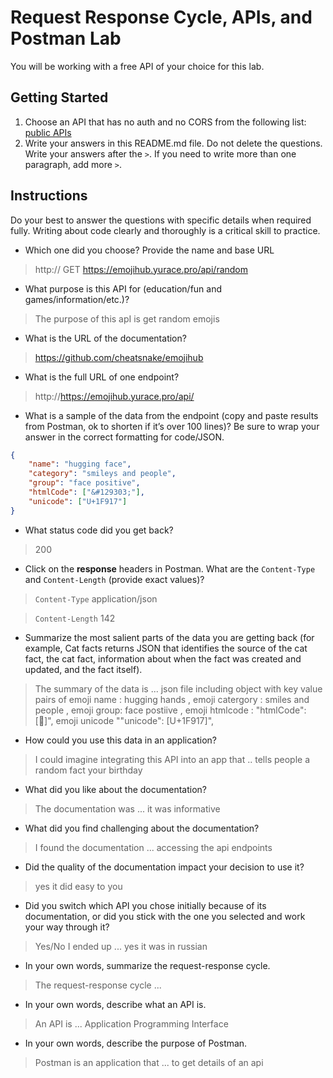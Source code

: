 # Request Response Cycle, APIs, and Postman Lab

You will be working with a free API of your choice for this lab.

## Getting Started

1. Choose an API that has no auth and no CORS from the following list: [public APIs](https://github.com/public-apis/public-apis)
1. Write your answers in this README.md file. Do not delete the questions. Write your answers after the `>`. If you need to write more than one paragraph, add more `>`.

## Instructions

Do your best to answer the questions with specific details when required fully. Writing about code clearly and thoroughly is a critical skill to practice. 

- Which one did you choose? Provide the name and base URL

> http:// GET https://emojihub.yurace.pro/api/random

- What purpose is this API for (education/fun and games/information/etc.)?

> The purpose of this apI is get random emojis

- What is the URL of the documentation?

> https://github.com/cheatsnake/emojihub

- What is the full URL of one endpoint?

> http://https://emojihub.yurace.pro/api/

- What is a sample of the data from the endpoint (copy and paste results from Postman, ok to shorten if it’s over 100 lines)? Be sure to wrap your answer in the correct formatting for code/JSON.

```json
{
    "name": "hugging face",
    "category": "smileys and people",
    "group": "face positive",
    "htmlCode": ["&#129303;"],
    "unicode": ["U+1F917"]
}

```

- What status code did you get back?

> 200

- Click on the **response** headers in Postman. What are the `Content-Type` and `Content-Length` (provide exact values)?

> `Content-Type` application/json

> `Content-Length` 142

- Summarize the most salient parts of the data you are getting back (for example, Cat facts returns JSON that identifies the source of the cat fact, the cat fact, information about when the fact was created and updated, and the fact itself).

> The summary of the data is ... json file including  object with key value pairs of emoji name : hugging hands , emoji catergory : smiles and people  , emoji group: face postiive , emoji htmlcode : "htmlCode": [&#129303;]", emoji unicode ""unicode": [U+1F917]",

- How could you use this data in an application?

> I could imagine integrating this API into an app that .. tells people a random fact   your birthday 

- What did you like about the documentation?

> The documentation was ... it was informative 

- What did you find challenging about the documentation?

> I found the documentation ... accessing the api endpoints

- Did the quality of the documentation impact your decision to use it?

>  yes it did easy to you 

- Did you switch which API you chose initially because of its documentation, or did you stick with the one you selected and work your way through it?

> Yes/No I ended up ... yes it was in russian 

- In your own words, summarize the request-response cycle.

> The request-response cycle ... 

- In your own words, describe what an API is.

> An API is ... Application Programming Interface

- In your own words, describe the purpose of Postman.

> Postman is an application that ... to get details of an api 

